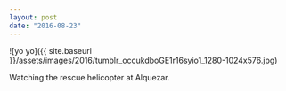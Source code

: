 ```yaml
---
layout: post
date: "2016-08-23"
---
```


![yo yo]({{ site.baseurl }}/assets/images/2016/tumblr_occukdboGE1r16syio1_1280-1024x576.jpg)

Watching the rescue helicopter at Alquezar.

